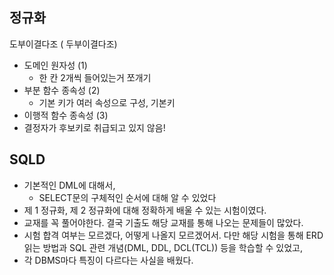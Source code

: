 ## 정규화

도부이결다조 ( 두부이결다조)

- 도메인 원자성 (1)
  - 한 칸 2개씩 들어있는거 쪼개기
- 부분 함수 종속성 (2)
  - 기본 키가 여러 속성으로 구성, 기본키 
- 이행적 함수 종속성 (3)
- 결정자가 후보키로 취급되고 있지 않음!





## SQLD



- 기본적인 DML에 대해서, 
  - SELECT문의 구체적인 순서에 대해 알 수 있었다
- 제 1 정규화, 제 2 정규화에 대해 정확하게 배울 수 있는 시험이였다.
- 교재를 꼭 풀어야한다. 결국 기출도 해당 교재를 통해 나오는 문제들이 많았다.
- 시험 합격 여부는 모르겠다, 어떻게 나올지 모르겠어서. 다만 해당 시험을 통해 ERD 읽는 방법과 SQL 관련 개념(DML, DDL, DCL(TCL)) 등을 학습할 수 있었고,
- 각 DBMS마다 특징이 다르다는 사실을 배웠다.

